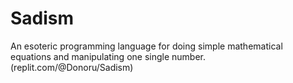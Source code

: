 # Sadism
An esoteric programming language for doing simple mathematical equations and manipulating one single number. (replit.com/@Donoru/Sadism)
